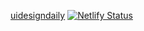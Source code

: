 

[uidesigndaily](https://uidesigndaily.com/posts/sketch-accordion-website-day-1175)
[![Netlify Status](https://api.netlify.com/api/v1/badges/737db2c3-95a3-44d0-a8c6-e4c4a8ec7217/deploy-status)](https://app.netlify.com/sites/accordion-project33/deploys)

```
